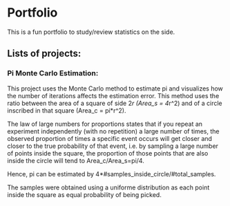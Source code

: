 # Portfolio
This is a fun portfolio to study/review statistics on the side.

## Lists of projects:
### Pi Monte Carlo Estimation:
This project uses the Monte Carlo method to estimate pi and visualizes how the number of iterations affects the estimation error. This method uses the ratio between the area of a square of side 2*r (Area_s = 4*r^2) and of a circle inscribed in that square (Area_c = pi*r^2). 

The law of large numbers for proportions states that if you repeat an experiment independently (with no repetition) a large number of times, the observed proportion of times a specific event occurs will get closer and closer to the true probability of that event, i.e. by sampling a large number of points inside the square, the proportion of those points that are also inside the circle will tend to Area_c/Area_s=pi/4.

Hence, pi can be estimated by 4*#samples_inside_circle/#total_samples.

The samples were obtained using a uniforme distribution as each point inside the square as equal probability of being picked.
